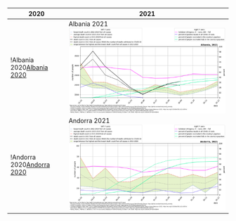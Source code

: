 2020|2021
-|-
|!Albania 2020[Albania 2020](./covid_toll_ALL/Albania_2020.png)|Albania 2021![Albania 2021](./covid_toll_ALL/Albania_2021.png)|
|!Andorra 2020[Andorra 2020](./covid_toll_ALL/Andorra_2020.png)|Andorra 2021![Andorra 2021](./covid_toll_ALL/Andorra_2021.png)|
